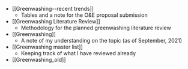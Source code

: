 * [[Greenwashing--recent trends]]
    * Tables and a note for the O&E proposal submission
* [[Greenwashing Literature Review]]
    * Methodology for the planned greenwashing literature review
* [[Greenwashing]]
    * A note of my understanding on the topic (as of September, 2021)
* [[Greenwashing master list]]
    * Keeping track of what I have reviewed already
* [[Greenwashing_old]]